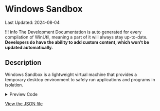﻿# Windows Sandbox

Last Updated: 2024-08-04


!!! info
     The Development Documentation is auto generated for every compilation of WinUtil, meaning a part of it will always stay up-to-date. **Developers do have the ability to add custom content, which won't be updated automatically.**


## Description

Windows Sandbox is a lightweight virtual machine that provides a temporary desktop environment to safely run applications and programs in isolation.

<!-- BEGIN CUSTOM CONTENT -->

<!-- END CUSTOM CONTENT -->

<details>
<summary>Preview Code</summary>

```json
{
    "Content":  "Windows Sandbox",
    "category":  "Features",
    "link":  "https://christitustech.github.io/winutil/dev/features/Features/Sandbox",
    "panel":  "1",
    "Order":  "a021_",
    "Description":  "Windows Sandbox is a lightweight virtual machine that provides a temporary desktop environment to safely run applications and programs in isolation."
}
```
</details>

<!-- BEGIN SECOND CUSTOM CONTENT -->

<!-- END SECOND CUSTOM CONTENT -->

[View the JSON file](https://github.com/ChrisTitusTech/winutil/tree/main/config/feature.json)

